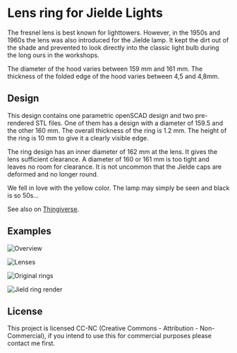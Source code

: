 # Lens ring for Jielde Lights

The fresnel lens is best known for lighttowers.
However, in the 1950s and 1960s the lens was also introduced for the Jielde lamp.
It kept the dirt out of the shade and prevented to look directly into the classic light bulb during the long ours in the workshops.

The diameter of the hood varies between 159 mm and 161 mm.
The thickness of the folded edge of the hood varies between 4,5 and 4,8mm.

## Design

This design contains one parametric openSCAD design and two pre-rendered STL files. 
One of them has a design with a diameter of 159.5 and the other 160 mm.
The overall thickness of the ring is 1.2 mm.
The height of the ring is 10 mm to give it a clearly visible edge.

The ring design has an inner diameter of 162 mm at the lens.
It gives the lens sufficient clearance.
A diameter of 160 or 161 mm is too tight and leaves no room for clearance.
It is not uncommon that the Jielde caps are deformed and no longer round.

We fell in love with the yellow color. 
The lamp may simply be seen and black is so 50s...

See also on [Thingiverse](https://www.thingiverse.com/thing:4562108).

## Examples

![Overview](photos/overview.png "Overview")

![Lenses](photos/lenses.png "Lenses")

![Original rings](photos/original.png "Original Rings")

![Jield ring render](photos/printer-render.png)

## License

This project is licensed CC-NC (Creative Commons - Attribution - Non-Commercial), if you intend to use this for commercial purposes please contact me first.